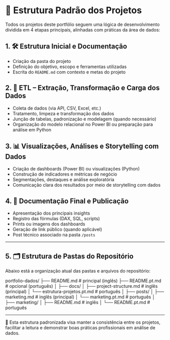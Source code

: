 # 📁 Estrutura Padrão dos Projetos

Todos os projetos deste portfólio seguem uma lógica de desenvolvimento dividida em 4 etapas principais, alinhadas com práticas da área de dados:

## 1. 🛠️ Estrutura Inicial e Documentação
- Criação da pasta do projeto
- Definição do objetivo, escopo e ferramentas utilizadas
- Escrita do `README.md` com contexto e metas do projeto

## 2. 🔄 ETL – Extração, Transformação e Carga dos Dados
- Coleta de dados (via API, CSV, Excel, etc.)
- Tratamento, limpeza e transformação dos dados
- Junção de tabelas, padronização e modelagem (quando necessário)
- Organização do modelo relacional no Power BI ou preparação para análise em Python

## 3. 📊 Visualizações, Análises e Storytelling com Dados
- Criação de dashboards (Power BI) ou visualizações (Python)
- Construção de indicadores e métricas de negócio
- Segmentações, destaques e análise exploratória
- Comunicação clara dos resultados por meio de storytelling com dados

## 4. 📝 Documentação Final e Publicação
- Apresentação dos principais insights
- Registro das fórmulas (DAX, SQL, scripts)
- Prints ou imagens dos dashboards
- Geração de link público (quando aplicável)
- Post técnico associado na pasta `/posts`

---

## 5. 🗂️ Estrutura de Pastas do Repositório

Abaixo está a organização atual das pastas e arquivos do repositório:


portfolio-dados/
├── README.md                  # principal (inglês)
├── README.pt.md               # opcional (português)
│
├── docs/
│   ├── project-structure.md          # inglês (principal)
│   └── estrutura-projetos.pt.md      # português
│
├── posts/
│   ├── marketing.md                  # inglês (principal)
│   └── marketing.pt.md               # português
│
├── marketing/
│   ├── README.md                     # inglês
│   └── README.pt.md                  # português


---

📎 Esta estrutura padronizada visa manter a consistência entre os projetos, facilitar a leitura e demonstrar boas práticas profissionais em análise de dados.
